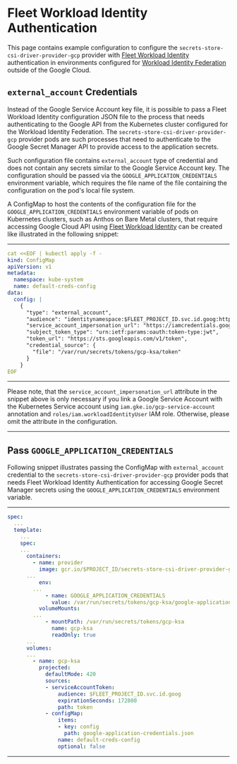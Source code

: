 # Fleet Workload Identity Authentication

This page contains example configuration to configure the `secrets-store-csi-driver-provider-gcp` provider 
with [Fleet Workload Identity](https://cloud.google.com/anthos/fleet-management/docs/use-workload-identity) 
authentication in environments configured for 
[Workload Identity Federation](https://cloud.google.com/iam/docs/workload-identity-federation) 
outside of the Google Cloud.

## `external_account` Credentials

Instead of the Google Service Account key file, it is possible to pass a Fleet Workload Identity configuration
JSON file to the process that needs authenticating to the Google API from the Kubernetes cluster configured for 
the Workload Identity Federation. The `secrets-store-csi-driver-provider-gcp` provider pods are such processes
that need to authenticate to the Google Secret Manager API to provide access to the application secrets.

Such configuration file contains `external_account` type of credential and does not contain any secrets similar to the
Google Service Account key. The configuration should be passed via the `GOOGLE_APPLICATION_CREDENTIALS` 
environment variable, which requires the file name of the file containing the configuration on 
the pod's local file system.

A ConfigMap to host the contents of the configuration file for the `GOOGLE_APPLICATION_CREDENTIALS` environment variable 
of pods on Kubernetes clusters, such as Anthos on Bare Metal clusters, that require accessing Google Cloud API using 
[Fleet Workload Identity](https://cloud.google.com/anthos/fleet-management/docs/use-workload-identity) can be created 
like illustrated in the following snippet:

---
```yaml
cat <<EOF | kubectl apply -f -
kind: ConfigMap
apiVersion: v1
metadata:
  namespace: kube-system
  name: default-creds-config
data:
  config: |
    {
      "type": "external_account",
      "audience": "identitynamespace:$FLEET_PROJECT_ID.svc.id.goog:https://gkehub.googleapis.com/projects/$FLEET_PROJECT_ID/locations/global/memberships/cluster1",
      "service_account_impersonation_url": "https://iamcredentials.googleapis.com/v1/projects/-/serviceAccounts/GSA_NAME@GSA_PROJECT_ID.iam.gserviceaccount.com:generateAccessToken",
      "subject_token_type": "urn:ietf:params:oauth:token-type:jwt",
      "token_url": "https://sts.googleapis.com/v1/token",
      "credential_source": {
        "file": "/var/run/secrets/tokens/gcp-ksa/token"
      }
    }
EOF
```
---

Please note, that the `service_account_impersonation_url` attribute in the snippet above is only necessary if you 
link a Google Service Account with the Kubernetes Service account using `iam.gke.io/gcp-service-account` annotation
and `roles/iam.workloadIdentityUser` IAM role. Otherwise, please omit the attribute in the configuration.

---
## Pass `GOOGLE_APPLICATION_CREDENTIALS`

Following snippet illustrates passing the ConfigMap with `external_account` credential to the 
`secrets-store-csi-driver-provider-gcp` provider pods that needs Fleet Workload Identity Authentication 
for accessing Google Secret Manager secrets using the `GOOGLE_APPLICATION_CREDENTIALS` environment variable.

---
```yaml
spec:
  ...
  template:
    ...
    spec:
    ...
      containers:
        - name: provider
          image: gcr.io/$PROJECT_ID/secrets-store-csi-driver-provider-gcp:$GCP_PROVIDER_SHA
      ...
          env:
        ...
            - name: GOOGLE_APPLICATION_CREDENTIALS
              value: /var/run/secrets/tokens/gcp-ksa/google-application-credentials.json
          volumeMounts:
        ...
            - mountPath: /var/run/secrets/tokens/gcp-ksa
              name: gcp-ksa
              readOnly: true
      ...
      volumes:
      ...
        - name: gcp-ksa
          projected:
            defaultMode: 420
            sources:
            - serviceAccountToken:
                audience: $FLEET_PROJECT_ID.svc.id.goog
                expirationSeconds: 172800
                path: token
            - configMap:
                items:
                - key: config
                  path: google-application-credentials.json
                name: default-creds-config
                optional: false
```
---
